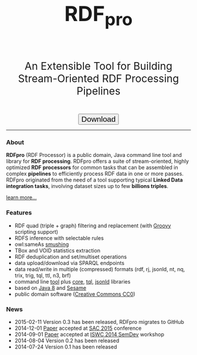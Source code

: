 
<div class="row">
<br/>
<br/>
<div class="span12">
<div class="well sidebar" style="text-align: center">
<h1 style="font-size:400%">RDF<sub>pro</sub></h1><br/>
<p style="font-size:200%">An Extensible Tool for Building Stream-Oriented RDF Processing Pipelines</p><br/>
<form method="GET" action="install.html"><button class="btn btn-primary btn-large" type="submit" style="font-size:150%">Download</button></form>
</div>
</div>
</div>

---------------------------------------

### About

**RDFpro** (RDF Processor) is a public domain, Java command line tool and library for **RDF processing**.
RDFpro offers a suite of stream-oriented, highly optimized **RDF processors** for common tasks that can be assembled in complex **pipelines** to efficiently process RDF data in one or more passes.
RDFpro originated from the need of a tool supporting typical **Linked Data integration tasks**, involving dataset sizes up to few **billions triples**.

[learn more...](model.html)

### Features

- RDF quad (triple + graph) filtering and replacement (with [Groovy](http://groovy.codehaus.org/) scripting support)
- RDFS inference with selectable rules
- owl:sameAs [smushing](http://patterns.dataincubator.org/book/smushing.html)
- TBox and VOID statistics extraction
- RDF deduplication and set/multiset operations
- data upload/download via SPARQL endpoints
- data read/write in multiple (compressed) formats (rdf, rj, jsonld, nt, nq, trix, trig, tql, ttl, n3, brf)
- command line [tool](usage.html) plus [core](rdfprolib.html), [tql](tql.html), [jsonld](jsonld.html) libraries
- based on [Java 8](http://www.oracle.com/technetwork/java/javase/overview/java8-2100321.html) and [Sesame](http://www.openrdf.org/)
- public domain software ([Creative Commons CC0](license.html))


### News

- 2015-02-11 Version 0.3 has been released, RDFpro migrates to GitHub
- 2014-12-01 [Paper](https://dkm-static.fbk.eu/people/rospocher/files/pubs/2015sac.pdf) accepted at [SAC 2015](http://www.acm.org/conferences/sac/sac2015/) conference
- 2014-09-01 [Paper](https://dkm-static.fbk.eu/people/rospocher/files/pubs/2014iswcSemDev01.pdf) accepted at [ISWC 2014 SemDev](http://iswc2014.semdev.org/) workshop
- 2014-08-04 Version 0.2 has been released
- 2014-07-24 Version 0.1 has been released
